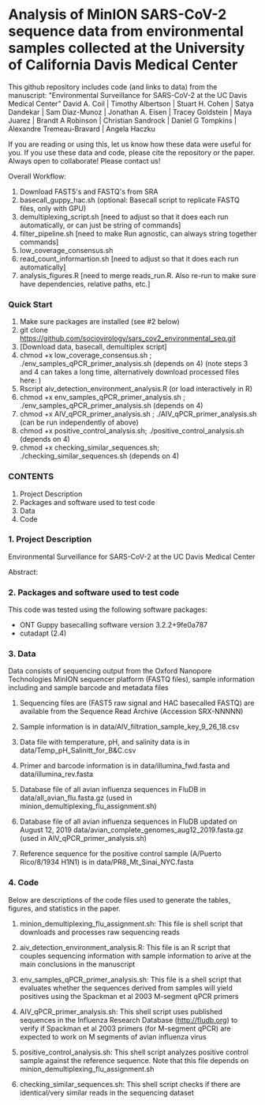 # Analysis of MinION SARS-CoV-2 sequence data from environmental samples collected at the University of California Davis Medical Center

This github repository includes code (and links to data) from the manuscript:
"Environmental Surveillance for SARS-CoV-2 at the UC Davis Medical Center"
David A. Coil | Timothy Albertson | Stuart H. Cohen | Satya Dandekar | Sam Diaz-Munoz | Jonathan A. Eisen | Tracey Goldstein | Maya Juarez | Brandt A Robinson | Christian Sandrock | Daniel G Tompkins | Alexandre Tremeau-Bravard | Angela Haczku

If you are reading or using this, let us know how these data were useful for you. If you use these data and code, please cite the repository or the paper. Always open to collaborate! Please contact us!

Overall Workflow:
1. Download FAST5's and FASTQ's from SRA
2. basecall_guppy_hac.sh (optional: Basecall script to replicate FASTQ files, only with GPU)
3. demultiplexing_script.sh [need to adjust so that it does each run automatically, or can just be string of commands]
4. filter_pipeline.sh [need to make Run agnostic, can always string together commands]
5. low_coverage_consensus.sh
6. read_count_informartion.sh [need to adjust so that it does each run automatically]
7. analysis_figures.R [need to merge reads_run.R. Also re-run to make sure have dependencies, relative paths, etc.]


### Quick Start
1. Make sure packages are installed (see #2 below)
2. git clone https://github.com/sociovirology/sars_cov2_environmental_seq.git
3. [Download data, basecall, demultiplex script] 
4. chmod +x low_coverage_consensus.sh ; ./env_samples_qPCR_primer_analysis.sh (depends on 4)
(note steps 3 and 4 can takes a long time, alternatively download processed files here: )
5. Rscript aiv_detection_environment_analysis.R (or load interactively in R)
6. chmod +x env_samples_qPCR_primer_analysis.sh ; ./env_samples_qPCR_primer_analysis.sh (depends on 4)
7. chmod +x AIV_qPCR_primer_analysis.sh ; ./AIV_qPCR_primer_analysis.sh (can be run independently of above)
8. chmod +x positive_control_analysis.sh; ./positive_control_analysis.sh (depends on 4)
9. chmod +x checking_similar_sequences.sh; ./checking_similar_sequences.sh (depends on 4)

### CONTENTS
1. Project Description
2. Packages and software used to test code
3. Data
4. Code

### 1. Project Description
Environmental Surveillance for SARS-CoV-2 at the UC Davis Medical Center

Abstract:


### 2. Packages and software used to test code
This code was tested using the following software packages:

* ONT Guppy basecalling software version 3.2.2+9fe0a787
* cutadapt (2.4)


### 3. Data
Data consists of sequencing output from the Oxford Nanopore Technologies MinION sequencer platform (FASTQ files), sample information including  and sample barcode and metadata files

1) Sequencing files are (FAST5 raw signal and HAC basecalled FASTQ) are available from the Sequence Read Archive (Accession SRX-NNNNN)

2) Sample information is in data/AIV_filtration_sample_key_9_26_18.csv 

3) Data file with temperature, pH, and salinity data is in data/Temp_pH_Salinitt_for_B&C.csv

4) Primer and barcode information is in data/illumina_fwd.fasta and data/illumina_rev.fasta

5) Database file of all avian influenza sequences in FluDB in data/all_avian_flu.fasta.gz (used in minion_demultiplexing_flu_assignment.sh)

6) Database file of all avian influenza sequences in FluDB updated on August 12, 2019 data/avian_complete_genomes_aug12_2019.fasta.gz (used in AIV_qPCR_primer_analysis.sh)

7) Reference sequence for the positive control sample (A/Puerto Rico/8/1934 H1N1) is in data/PR8_Mt_Sinai_NYC.fasta

### 4. Code
Below are descriptions of the code files used to generate the tables, figures, and statistics in the paper.

1) minion_demultiplexing_flu_assignment.sh: This file is shell script that downloads and processes raw sequencing reads 

2) aiv_detection_environment_analysis.R: This file is an R script that couples sequencing information with sample information to arive at the main conclusions in the manuscript

3) env_samples_qPCR_primer_analysis.sh: This file is a shell script that evaluates whether the sequences derived from samples will yield positives using the Spackman et al 2003 M-segment qPCR primers 

4) AIV_qPCR_primer_analysis.sh: This shell script uses published sequences in the Influenza Research Database (http://fludb.org) to verify if Spackman et al 2003 primers (for M-segment qPCR) are expected to work on M segments of avian influenza virus

5) positive_control_analysis.sh: This shell script analyzes positive control sample against the reference sequence. Note that this file depends on minion_demultiplexing_flu_assignment.sh

6) checking_similar_sequences.sh: This shell script checks if there are identical/very similar reads in the sequencing dataset